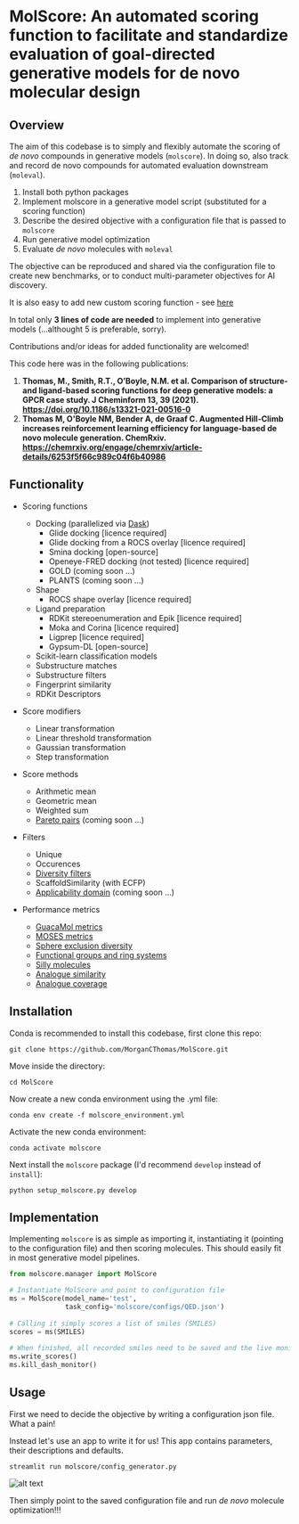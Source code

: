 # MolScore: An automated scoring function to facilitate and standardize evaluation of goal-directed generative models for de novo molecular design

## Overview

The aim of this codebase is to simply and flexibly 
automate the scoring of *de novo* compounds in generative models (`molscore`).
In doing so, also track and record de novo compounds for automated evaluation downstream (`moleval`).

1. Install both python packages
2. Implement molscore in a generative model script (substituted for a scoring function)
3. Describe the desired objective with a configuration file that is passed to `molscore`
4. Run generative model optimization
5. Evaluate *de novo* molecules with `moleval`

The objective can be reproduced and shared via the configuration file to create new benchmarks, or to conduct multi-parameter objectives for AI discovery.

It is also easy to add new custom scoring function - see [here](https://github.com/MorganCThomas/MolScore/blob/main/molscore/scoring_functions/README.MD)

In total only **3 lines of code are needed** to implement into generative models (...althought 5 is preferable, sorry).

Contributions and/or ideas for added functionality are welcomed!

This code here was in the following publications:
1. **Thomas, M., Smith, R.T., O’Boyle, N.M. et al. Comparison of structure- and ligand-based scoring functions for deep generative models: a GPCR case study. J Cheminform 13, 39 (2021). https://doi.org/10.1186/s13321-021-00516-0**
2. **Thomas M, O'Boyle NM, Bender A, de Graaf C. Augmented Hill-Climb increases reinforcement learning efficiency for language-based de novo molecule generation. ChemRxiv.  https://chemrxiv.org/engage/chemrxiv/article-details/6253f5f66c989c04f6b40986**

## Functionality
* Scoring functions
  * Docking (parallelized via [Dask](https://docs.dask.org/en/latest/deploying-cli.html))
    * Glide docking \[licence required]
    * Glide docking from a ROCS overlay \[licence required]
    * Smina docking \[open-source]
    * Openeye-FRED docking (not tested) \[licence required]
    * GOLD (coming soon ...)
    * PLANTS (coming soon ...)
  * Shape
    * ROCS shape overlay \[licence required]
  * Ligand preparation
    * RDKit stereoenumeration and Epik \[licence required]
    * Moka and Corina \[licence required]
    * Ligprep \[licence required]
    * Gypsum-DL \[open-source]
  * Scikit-learn classification models 
  * Substructure matches
  * Substructure filters
  * Fingerprint similarity
  * RDKit Descriptors
  
* Score modifiers
  * Linear transformation
  * Linear threshold transformation
  * Gaussian transformation
  * Step transformation
 
* Score methods
  * Arithmetic mean
  * Geometric mean
  * Weighted sum
  * [Pareto pairs](https://pubs.acs.org/doi/10.1021/acs.jcim.0c00517) (coming soon ...)
  
* Filters
  * Unique
  * Occurences
  * [Diversity filters](https://github.com/tblaschke/reinvent-memory)
  * ScaffoldSimilarity (with ECFP)
  * [Applicability domain](https://chemrxiv.org/engage/chemrxiv/article-details/625fc258bdc9c240d1dc12bb) (coming soon ...)
  
* Performance metrics
  * [GuacaMol metrics](https://github.com/BenevolentAI/guacamol)
  * [MOSES metrics](https://github.com/molecularsets/moses)
  * [Sphere exclusion diversity](https://jcheminf.biomedcentral.com/articles/10.1186/s13321-021-00516-0)
  * [Functional groups and ring systems](https://pubs.acs.org/doi/10.1021/acs.jcim.0c01328)
  * [Silly molecules](https://github.com/PatWalters/silly_walks)
  * [Analogue similarity](https://github.com/tblaschke/reinvent-memory)
  * [Analogue coverage](https://jcheminf.biomedcentral.com/articles/10.1186/s13321-021-00516-0)

## Installation

Conda is recommended to install this codebase, first clone this repo:

```
git clone https://github.com/MorganCThomas/MolScore.git
```

Move inside the directory:

```
cd MolScore
```

Now create a new conda environment using the .yml file:

```
conda env create -f molscore_environment.yml
```

Activate the new conda environment:

```
conda activate molscore
```

Next install the `molscore` package (I'd recommend `develop` instead of `install`):

```
python setup_molscore.py develop
```

## Implementation

Implementing `molscore` is as simple as importing it, instantiating it (pointing to the configuration file) and then scoring molecules. This should easily fit in most generative model pipelines.

```python
from molscore.manager import MolScore

# Instantiate MolScore and point to configuration file
ms = MolScore(model_name='test',
              task_config='molscore/configs/QED.json')
              
# Calling it simply scores a list of smiles (SMILES)
scores = ms(SMILES)
    
# When finished, all recorded smiles need to be saved and the live monitor killed
ms.write_scores()
ms.kill_dash_monitor()
```

## Usage

First we need to decide the objective by writing a configuration json file. What a pain!

Instead let's use an app to write it for us! This app contains parameters, their descriptions and defaults.

```
streamlit run molscore/config_generator.py
```

![alt text](https://github.com/MorganCThomas/MolScore/blob/main/molscore/utils/images/config_generator.png?raw=True)

Then simply point to the saved configuration file and run *de novo* molecule optimization!!!



